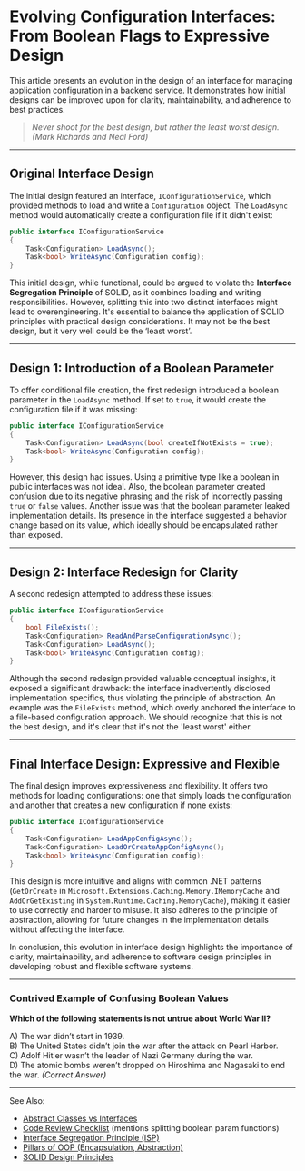 # Evolving Configuration Interfaces: From Boolean Flags to Expressive Design

This article presents an evolution in the design of an interface for managing application configuration in a backend service.
It demonstrates how initial designs can be improved upon for clarity, maintainability, and adherence to best practices.

> *Never shoot for the best design, but rather the least worst design.*  
> *(Mark Richards and Neal Ford)*

---

## Original Interface Design

The initial design featured an interface, `IConfigurationService`, which provided methods to load and write a
`Configuration` object. The `LoadAsync` method would automatically create a configuration file if it didn't exist:

```C#
public interface IConfigurationService
{
    Task<Configuration> LoadAsync();
    Task<bool> WriteAsync(Configuration config);
}
```

This initial design, while functional, could be argued to violate the **Interface Segregation Principle** of SOLID, as
it combines loading and writing responsibilities. However, splitting this into two distinct interfaces might lead to
overengineering. It's essential to balance the application of SOLID principles with practical design considerations. It
may not be the best design, but it very well could be the ‘least worst’.

---

## Design 1: Introduction of a Boolean Parameter

To offer conditional file creation, the first redesign introduced a boolean parameter in the `LoadAsync` method. If set
to `true`, it would create the configuration file if it was missing:

```C#
public interface IConfigurationService
{
    Task<Configuration> LoadAsync(bool createIfNotExists = true);
    Task<bool> WriteAsync(Configuration config);
}
```

However, this design had issues. Using a primitive type like a boolean in public interfaces was not ideal. Also, the
boolean parameter created confusion due to its negative phrasing and the risk of incorrectly passing `true` or `false`
values. Another issue was that the boolean parameter leaked implementation details. Its presence in the interface
suggested a behavior change based on its value, which ideally should be encapsulated rather than exposed.

---

## Design 2: Interface Redesign for Clarity

A second redesign attempted to address these issues:

```C#
public interface IConfigurationService
{    
    bool FileExists();
    Task<Configuration> ReadAndParseConfigurationAsync();
    Task<Configuration> LoadAsync();
    Task<bool> WriteAsync(Configuration config);    
}
```

Although the second redesign provided valuable conceptual insights, it exposed a significant drawback: the interface
inadvertently disclosed implementation specifics, thus violating the principle of abstraction. An example was the
`FileExists` method, which overly anchored the interface to a file-based configuration approach. We should recognize
that this is not the best design, and it's clear that it's not the 'least worst' either.

---

## Final Interface Design: Expressive and Flexible

The final design improves expressiveness and flexibility. It offers two methods for loading configurations: one that
simply loads the configuration and another that creates a new configuration if none exists:

```C#
public interface IConfigurationService
{
    Task<Configuration> LoadAppConfigAsync();
    Task<Configuration> LoadOrCreateAppConfigAsync();
    Task<bool> WriteAsync(Configuration config);
}
```

This design is more intuitive and aligns with common .NET patterns (`GetOrCreate` in
`Microsoft.Extensions.Caching.Memory.IMemoryCache` and `AddOrGetExisting` in `System.Runtime.Caching.MemoryCache`),
making it easier to use correctly and harder to misuse. It also adheres to the principle of abstraction, allowing for
future changes in the implementation details without affecting the interface.

In conclusion, this evolution in interface design highlights the importance of clarity, maintainability, and adherence
to software design principles in developing robust and flexible software systems.

---

### Contrived Example of Confusing Boolean Values

**Which of the following statements is not untrue about World War II?**

A) The war didn’t start in 1939.  
B) The United States didn’t join the war after the attack on Pearl Harbor.  
C) Adolf Hitler wasn’t the leader of Nazi Germany during the war.  
D) The atomic bombs weren’t dropped on Hiroshima and Nagasaki to end the war. *(Correct Answer)*

---
See Also:
- [Abstract Classes vs Interfaces](Abstract-Classes-vs-Interfaces.md)
- [Code Review Checklist](Code-Review-Checklist.md) (mentions splitting boolean param functions)
- [Interface Segregation Principle (ISP)](Interface-Segregation-Principle-ISP.md)
- [Pillars of OOP (Encapsulation, Abstraction)](Pillars-of-OOP-Encapsulation-Abstraction.md)
- [SOLID Design Principles](SOLID-Design-Principles.md)